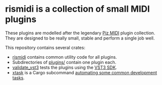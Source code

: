 # rismidi is a collection of small MIDI plugins

These plugins are modelled after the legendary [Piz MIDI](https://www.thepiz.org/plugins/?p=pizmidi) plugin collection.
They are designed to be really small, stable and perform a single job well.

This repository contains several crates:

- [rismidi](./rismidi/) contains common utility code for all plugins.
- Subdirectories of [plugins/](./plugins/) contain one plugin each.
- [validate_vst3](./validate_vst3/) tests the plugins using the [VST3 SDK](https://github.com/steinbergmedia/vst3sdk).
- [xtask](./xtask) is a Cargo subcommand [automating some common development tasks](https://github.com/matklad/cargo-xtask/).
